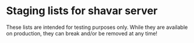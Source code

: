 # Staging lists for shavar server

These lists are intended for testing purposes only. While they are available
on production, they can break and/or be removed at any time!
